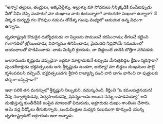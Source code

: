 ﻿“అన్నా! తల్లులు, తండ్రులు, అక్కచెల్లెళ్ళు, అల్లుళ్ళు మా సోదరులు నిన్నిక్కడికి పంపేటప్పుడు నీతో ఏమి చెప్పి పంపారు? మా దుఃఖాలు వారు కంటున్నారా? వారందరూ సుఖంగా ఉన్నారా? నే నిక్కడ దుర్భుద్ధి గల కౌరవుల నడుమ తోడేళ్ళ గుంపు మధ్యలో ఆడుజింక ఉన్న విధంగా ఉన్నాను. 

దృతరాష్ట్రుడి కొడుకైన దుర్యోధనుడు నా పిల్లలను పాములచే కరపించాడు; తీగలచే కట్టించి గంగానదిలో త్రోయించాడు; విషాన్నము తినిపించాడు; మైమరచి నిద్రపోయే సమయంలో ఆయుధాలతో పొడిపించాడు. వాడు మిక్కిలి క్రూరుడు. నా బిడ్డలంటే వాడికి బొత్తిగా సరిపడదు. 

బలరాముడు కృష్ణుడు ఎప్పుడైనా ఇద్దరూ మాట్లాడుకునే టప్పుడు మేనత్తబిడ్డల క్షేమం స్మరిస్తారా? పుండరీకాక్షుడు భక్తవత్సలుడు అగు శ్రీకృష్ణుడు ఉండగా, అయ్యో! మా బిడ్డలు దుఃఖముల పాలై కృశింపవలసి వచ్చిందే. భక్తవత్సలుడగు శ్రీహరి రాజ్యాన్ని పంచి వారి భాగం భాగించి నా పుత్రులకు చక్కగా ఇప్పిస్తాడా?” 

ఇలా పలికి తన మనస్సులో శ్రీకృష్ణుని నిల్పుకుని, నమస్కరించి, కీర్తించి “ఓ కమలపత్రనయన! నీవు సర్వాత్మకుడవు, సర్వపాలకుడవు, ప్రపన్నరాలను అయిన నన్ను కాపాడవయ్యా” అని దుఃఖిస్తున్న కుంతీదేవికి ఇంపైన మాటలతో విదురుడు, అక్రూరుడు దుఃఖం శాంతింప చేసారు. ఆమె వద్ద వీడ్కోలు తీసుకున్నారు. బంధుమిత్రుల మధ్యన సుఖముగా కూర్చుండి యున్న దృతరాష్ట్రుడితో అక్రూరుడు ఇలా అన్నాడు. 

